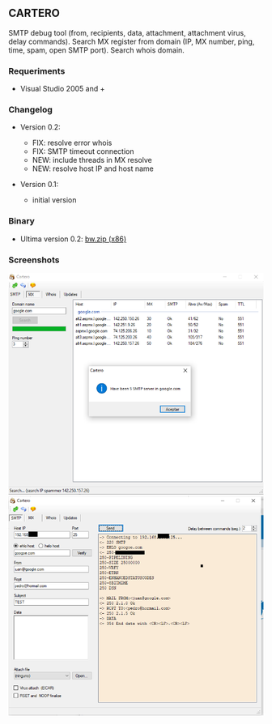 ## CARTERO 

SMTP debug tool (from, recipients, data, attachment, attachment virus, delay commands). Search MX register from domain (IP, MX number, ping, time, spam, open SMTP port). Search whois domain.

### Requeriments

* Visual Studio 2005 and +

### Changelog

* Version 0.2:
   * FIX: resolve error whois
   * FIX: SMTP timeout connection
   * NEW: include threads in MX resolve
   * NEW: resolve host IP and host name
   
* Version 0.1:
   * initial version

### Binary

* Ultima version 0.2: [bw.zip (x86)](https://github.com/amperis/bwl/raw/main/BINARIO/bw.zip)

### Screenshots

![Captura Cartero](/images/cap1.PNG)
![Captura Cartero](/images/cap2.PNG)
